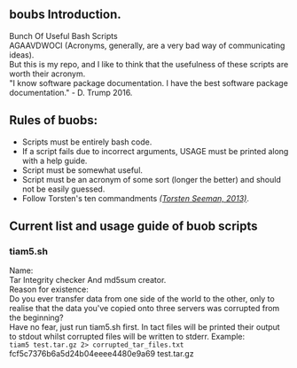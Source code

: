 ## boubs Introduction.
Bunch Of Useful Bash Scripts  
AGAAVDWOCI (Acronyms, generally, are a very bad way of communicating ideas).  
But this is my repo, and I like to think that the usefulness of these scripts are worth their acronym.  
"I know software package documentation. I have the best software package documentation." - D. Trump 2016.

## Rules of buobs:
* Scripts must be entirely bash code.
* If a script fails due to incorrect arguments, USAGE must be printed along with a help guide.
* Script must be somewhat useful.
* Script must be an acronym of some sort (longer the better) and should not be easily guessed.
* Follow Torsten's ten commandments <cite>[(Torsten Seeman, 2013)](https://gigascience.biomedcentral.com/articles/10.1186/2047-217X-2-15)</cite>.

## Current list  and usage guide of buob scripts

### tiam5.sh
Name:  
Tar Integrity checker And md5sum creator.  
Reason for existence:  
Do you ever transfer data from one side of the world to the other, only to realise that the data you've copied onto three servers was corrupted from the beginning?  
Have no fear, just run tiam5.sh first.
In tact files will be printed their output to stdout whilst corrupted files will be written to stderr.
Example:  
`tiam5 test.tar.gz 2> corrupted_tar_files.txt`  
fcf5c7376b6a5d24b04eeee4480e9a69  test.tar.gz  

